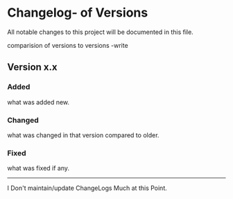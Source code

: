 # Changelog- of Versions
All notable changes to this project will be documented in this file.

comparision of versions to versions
-write


## Version x.x

### Added
what was added new.

### Changed
what was changed in that version compared to older.

### Fixed
what was fixed if any.


------------------------------------------------------------------------
I Don't maintain/update ChangeLogs Much at this Point.
